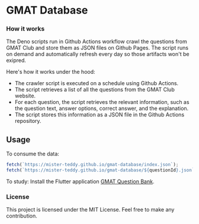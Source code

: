 # GMAT Database

### How it works

The Deno scripts run in Github Actions workflow crawl the questions from GMAT Club and store them as JSON files on Github Pages. The script runs on demand and automatically refresh every day so those artifacts won't be exipred.

Here's how it works under the hood:

- The crawler script is executed on a schedule using Github Actions.
- The script retrieves a list of all the questions from the GMAT Club website.
- For each question, the script retrieves the relevant information, such as the question text, answer options, correct answer, and the explanation.
- The script stores this information as a JSON file in the Github Actions repository.

## Usage

To consume the data:

```ts
fetch(`https://mister-teddy.github.io/gmat-database/index.json`);
fetch(`https://mister-teddy.github.io/gmat-database/${questionId}.json`);
```

To study:
Install the Flutter application [GMAT Question Bank](https://github.com/mister-teddy/gmat_question_bank).

### License

This project is licensed under the MIT License. Feel free to make any contribution.
